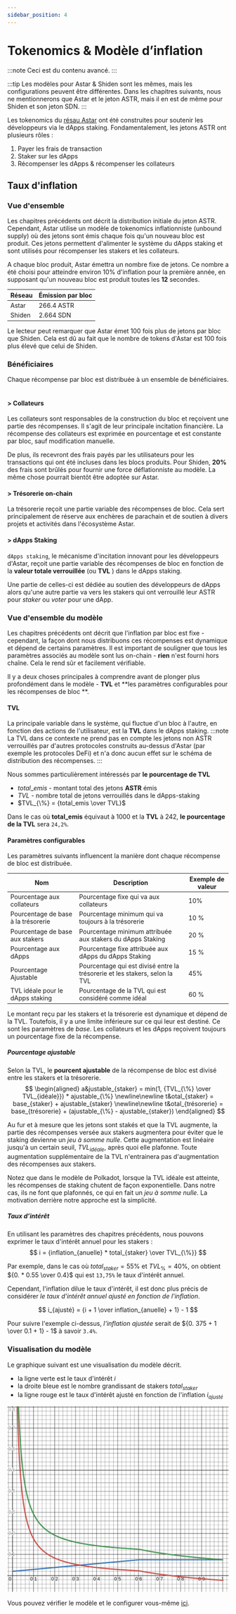 ```yaml
---
sidebar_position: 4
---
```


# Tokenomics & Modèle d’inflation

:::note
Ceci est du contenu avancé.
:::

:::tip
Les modèles pour Astar & Shiden sont les mêmes, mais les configurations peuvent être différentes. Dans les chapitres suivants, nous ne mentionnerons que Astar et le jeton ASTR, mais il en est de même pour Shiden et son jeton SDN.
:::

Les tokenomics du [résau Astar][] ont été construites pour soutenir les développeurs via le dApps staking. Fondamentalement, les jetons ASTR ont plusieurs rôles :

1. Payer les frais de transaction
2. Staker sur les dApps
3. Récompenser les dApps & récompenser les collateurs

## Taux d'inflation

### Vue d'ensemble

Les chapitres précédents ont décrit la distribution initiale du jeton ASTR. Cependant, Astar utilise un modèle de tokenomics inflationniste (unbound supply) où des jetons sont émis chaque fois qu'un nouveau bloc est produit. Ces jetons permettent d'alimenter le système du dApps staking et sont utilisés pour récompenser les stakers et les collateurs.

A chaque bloc produit, Astar émettra un nombre fixe de jetons. Ce nombre a été choisi pour atteindre environ 10% d'inflation pour la première année, en supposant qu'un nouveau bloc est produit toutes les **12** secondes.

| Réseau | Émission par bloc |
| ------ | ----------------- |
| Astar  | 266.4 ASTR        |
| Shiden | 2.664 SDN         |

Le lecteur peut remarquer que Astar émet 100 fois plus de jetons par bloc que Shiden. Cela est dû au fait que le nombre de tokens d'Astar est 100 fois plus élevé que celui de Shiden.

### Bénéficiaires

Chaque récompense par bloc est distribuée à un ensemble de bénéficiaires. ​
#### > Collateurs

Les collateurs sont responsables de la construction du bloc et reçoivent une partie des récompenses. Il s'agit de leur principale incitation financière. La récompense des collateurs est exprimée en pourcentage et est constante par bloc, sauf modification manuelle.

De plus, ils recevront des frais payés par les utilisateurs pour les transactions qui ont été incluses dans les blocs produits. Pour Shiden, **20%** des frais sont brûlés pour fournir une force déflationniste au modèle. La même chose pourrait bientôt être adoptée sur Astar.

#### > Trésorerie on-chain

La trésorerie reçoit une partie variable des récompenses de bloc. Cela sert principalement de réserve aux enchères de parachain et de soutien à divers projets et activités dans l'écosystème Astar.

#### > dApps Staking

`dApps staking`, le mécanisme d'incitation innovant pour les développeurs d'Astar, reçoit une partie variable des récompenses de bloc en fonction de la **valeur totale verrouillée** (ou **TVL** ) dans le dApps staking.

Une partie de celles-ci est dédiée au soutien des développeurs de dApps alors qu'une autre partie va vers les stakers qui ont verrouillé leur ASTR pour *staker* ou *voter* pour une dApp.

### Vue d'ensemble du modèle

Les chapitres précédents ont décrit que l'inflation par bloc est fixe - cependant, la façon dont nous distribuons ces récompenses est dynamique et dépend de certains paramètres. Il est important de souligner que tous les paramètres associés au modèle sont lus on-chain - **rien** n'est fourni hors chaîne. Cela le rend sûr et facilement vérifiable.

Il y a deux choses principales à comprendre avant de plonger plus profondément dans le modèle - **TVL** et **les paramètres configurables pour les récompenses de bloc **.

#### TVL

La principale variable dans le système, qui fluctue d'un bloc à l'autre, en fonction des actions de l'utilisateur, est la **TVL** dans le dApps staking. 
:::note  
La TVL dans ce contexte ne prend pas en compte les jetons non ASTR verrouillés par d'autres protocoles construits au-dessus d'Astar (par exemple les protocoles DeFi) et n'a donc aucun effet sur le schéma de distribution des récompenses.
:::

Nous sommes particulièrement intéressés par **le pourcentage de TVL**
- $total\_emis$ - montant total des jetons **ASTR** émis
- $TVL$ - nombre total de jetons verrouillés dans le dApps-staking
- $TVL_{\%} = {total_emis \over TVL}$

Dans le cas où **total_emis** équivaut à 1000 et la **TVL** à 242, **le pourcentage de la TVL** sera `24,2%`.

#### Paramètres configurables

Les paramètres suivants influencent la manière dont chaque récompense de bloc est distribuée.

| Nom                                 | Description                                                                 | Exemple de valeur |
| ----------------------------------- | --------------------------------------------------------------------------- | ----------------- |
| Pourcentage aux collateurs          | Pourcentage fixe qui va aux collateurs                                      | 10%               |
| Pourcentage de base à la trésorerie | Pourcentage minimum qui va toujours à la trésorerie                         | 10 %              |
| Pourcentage de base aux stakers     | Pourcentage minimum attribuée aux stakers du dApps Staking                  | 20 %              |
| Pourcentage aux dApps               | Pourcentage fixe attribuée aux dApps du dApps Staking                       | 15 %              |
| Pourcentage Ajustable               | Pourcentage qui est divisé entre la trésorerie et les stakers, selon la TVL | 45%               |
| TVL idéale pour le dApps staking    | Pourcentage de la TVL qui est considéré comme idéal                         | 60 %              |

Le montant reçu par les stakers et la trésorerie est dynamique et dépend de la TVL. Toutefois, il y a une limite inférieure sur ce qui leur est destiné. Ce sont les paramètres de *base*. Les collateurs et les dApps reçoivent toujours un pourcentage fixe de la récompense.

##### Pourcentage ajustable

Selon la TVL, le **pourcent ajustable** de la récompense de bloc est divisé entre les stakers et la trésorerie. 
$$
\begin{aligned} a&justable_{staker} = min(1, {TVL_{\%} \over TVL_{idéale}}) * ajustable_{\%} \newline\newline t&otal_{staker} = base_{staker} + ajustable_{staker} \newline\newline t&otal_{trésorerie} = base_{trésorerie} + (ajustable_{\%} - ajustable_{staker}) \end{aligned}
$$

Au fur et à mesure que les jetons sont stakés et que la TVL augmente, la partie des récompenses versée aux stakers augmentera pour éviter que le staking devienne un *jeu à somme nulle*. Cette augmentation est linéaire jusqu'à un certain seuil, $TVL_{idéale}$, après quoi elle plafonne. Toute augmentation supplémentaire de la TVL n'entrainera pas d'augmentation des récompenses aux stakers.

Notez que dans le modèle de Polkadot, lorsque la TVL idéale est atteinte, les récompenses de staking chutent de façon exponentielle. Dans notre cas, ils ne font que plafonnés, ce qui en fait un *jeu à somme nulle*. La motivation derrière notre approche est la simplicité.

##### Taux d’intérêt

En utilisant les paramètres des chapitres précédents, nous pouvons exprimer le taux d'intérêt annuel pour les stakers : 
$$
i = {inflation_{anuelle} * total_{staker} \over TVL_{\%}}
$$

Par exemple, dans le cas où $total_{staker} = 55\%$ et $TVL_{\%} = 40\%$, on obtient ${0. * 0.55 \over 0.4}$ qui est `13,75%` le taux d'intérêt annuel.

Cependant, l'inflation dilue le taux d'intérêt, il est donc plus précis de considérer *le taux d'intérêt annuel ajusté en fonction de l'inflation*.

$$
i_{ajusté} = {i + 1 \over inflation_{anuelle} + 1} - 1
$$

Pour suivre l'exemple ci-dessus, *l'inflation ajustée* serait de ${0. 375 + 1 \over 0.1 + 1} - 1$ à savoir `3.4%`.

### Visualisation du modèle

Le graphique suivant est une visualisation du modèle décrit.

* la ligne verte est le taux d'intérêt $i$
* la droite bleue est le nombre grandissant de stakers $total_{staker}$
* la ligne rouge est le taux d'intérêt ajusté en fonction de l'inflation $i_{ajusté}$

![tokenomics_model_visualization](img/tokenomics_1.png)

Vous pouvez vérifier le modèle et le configurer vous-même [ici](https://www.desmos.com/calculator/cjjkt6smk5).

[résau Astar]: https://astar.network/

